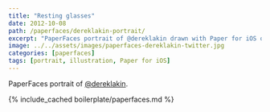 ```yaml
---
title: "Resting glasses"
date: 2012-10-08
path: /paperfaces/dereklakin-portrait/
excerpt: "PaperFaces portrait of @dereklakin drawn with Paper for iOS on an iPad."
image: ../../assets/images/paperfaces-dereklakin-twitter.jpg
categories: [paperfaces]
tags: [portrait, illustration, Paper for iOS]
---
```


PaperFaces portrait of [@dereklakin](https://twitter.com/dereklakin).

{% include_cached boilerplate/paperfaces.md %}
